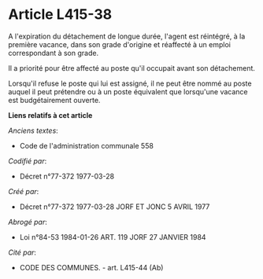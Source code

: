 # Article L415-38

A l'expiration du détachement de longue durée, l'agent est réintégré, à la première vacance, dans son grade d'origine et
réaffecté à un emploi correspondant à son grade.

Il a priorité pour être affecté au poste qu'il occupait avant son détachement.

Lorsqu'il refuse le poste qui lui est assigné, il ne peut être nommé au poste auquel il peut prétendre ou à un poste
équivalent que lorsqu'une vacance est budgétairement ouverte.

**Liens relatifs à cet article**

_Anciens textes_:

  - Code de l'administration communale 558

_Codifié par_:

  - Décret n°77-372 1977-03-28

_Créé par_:

  - Décret n°77-372 1977-03-28 JORF ET JONC 5 AVRIL 1977

_Abrogé par_:

  - Loi n°84-53 1984-01-26 ART. 119 JORF 27 JANVIER 1984

_Cité par_:

  - CODE DES COMMUNES. - art. L415-44 (Ab)
